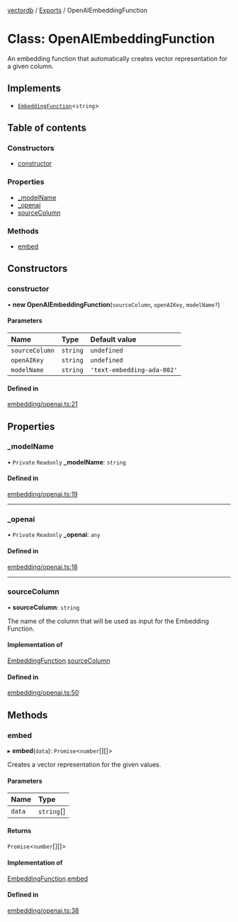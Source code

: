 [vectordb](../README.md) / [Exports](../modules.md) / OpenAIEmbeddingFunction

# Class: OpenAIEmbeddingFunction

An embedding function that automatically creates vector representation for a given column.

## Implements

- [`EmbeddingFunction`](../interfaces/EmbeddingFunction.md)<`string`\>

## Table of contents

### Constructors

- [constructor](OpenAIEmbeddingFunction.md#constructor)

### Properties

- [\_modelName](OpenAIEmbeddingFunction.md#_modelname)
- [\_openai](OpenAIEmbeddingFunction.md#_openai)
- [sourceColumn](OpenAIEmbeddingFunction.md#sourcecolumn)

### Methods

- [embed](OpenAIEmbeddingFunction.md#embed)

## Constructors

### constructor

• **new OpenAIEmbeddingFunction**(`sourceColumn`, `openAIKey`, `modelName?`)

#### Parameters

| Name | Type | Default value |
| :------ | :------ | :------ |
| `sourceColumn` | `string` | `undefined` |
| `openAIKey` | `string` | `undefined` |
| `modelName` | `string` | `'text-embedding-ada-002'` |

#### Defined in

[embedding/openai.ts:21](https://github.com/lancedb/lancedb/blob/270aedc/node/src/embedding/openai.ts#L21)

## Properties

### \_modelName

• `Private` `Readonly` **\_modelName**: `string`

#### Defined in

[embedding/openai.ts:19](https://github.com/lancedb/lancedb/blob/270aedc/node/src/embedding/openai.ts#L19)

___

### \_openai

• `Private` `Readonly` **\_openai**: `any`

#### Defined in

[embedding/openai.ts:18](https://github.com/lancedb/lancedb/blob/270aedc/node/src/embedding/openai.ts#L18)

___

### sourceColumn

• **sourceColumn**: `string`

The name of the column that will be used as input for the Embedding Function.

#### Implementation of

[EmbeddingFunction](../interfaces/EmbeddingFunction.md).[sourceColumn](../interfaces/EmbeddingFunction.md#sourcecolumn)

#### Defined in

[embedding/openai.ts:50](https://github.com/lancedb/lancedb/blob/270aedc/node/src/embedding/openai.ts#L50)

## Methods

### embed

▸ **embed**(`data`): `Promise`<`number`[][]\>

Creates a vector representation for the given values.

#### Parameters

| Name | Type |
| :------ | :------ |
| `data` | `string`[] |

#### Returns

`Promise`<`number`[][]\>

#### Implementation of

[EmbeddingFunction](../interfaces/EmbeddingFunction.md).[embed](../interfaces/EmbeddingFunction.md#embed)

#### Defined in

[embedding/openai.ts:38](https://github.com/lancedb/lancedb/blob/270aedc/node/src/embedding/openai.ts#L38)

